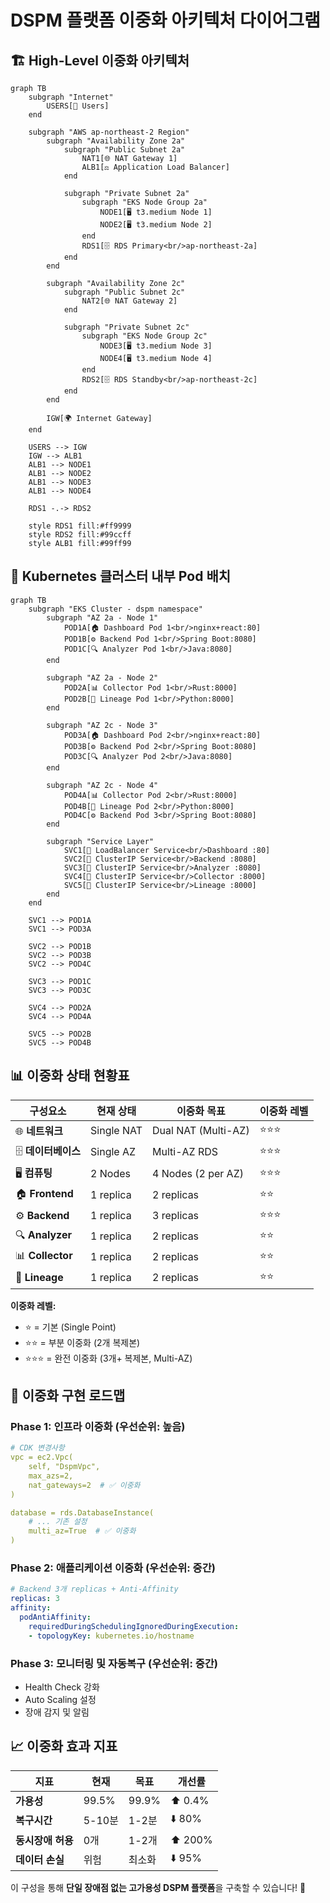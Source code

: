 # DSPM 플랫폼 이중화 아키텍처 다이어그램

## 🏗️ High-Level 이중화 아키텍처

```mermaid
graph TB
    subgraph "Internet"
        USERS[👥 Users]
    end
    
    subgraph "AWS ap-northeast-2 Region"
        subgraph "Availability Zone 2a"
            subgraph "Public Subnet 2a"
                NAT1[🌐 NAT Gateway 1]
                ALB1[⚖️ Application Load Balancer]
            end
            
            subgraph "Private Subnet 2a"
                subgraph "EKS Node Group 2a"
                    NODE1[🖥️ t3.medium Node 1]
                    NODE2[🖥️ t3.medium Node 2]
                end
                RDS1[🗄️ RDS Primary<br/>ap-northeast-2a]
            end
        end
        
        subgraph "Availability Zone 2c"
            subgraph "Public Subnet 2c"
                NAT2[🌐 NAT Gateway 2]
            end
            
            subgraph "Private Subnet 2c"
                subgraph "EKS Node Group 2c"
                    NODE3[🖥️ t3.medium Node 3]
                    NODE4[🖥️ t3.medium Node 4]
                end
                RDS2[🗄️ RDS Standby<br/>ap-northeast-2c]
            end
        end
        
        IGW[🌍 Internet Gateway]
    end
    
    USERS --> IGW
    IGW --> ALB1
    ALB1 --> NODE1
    ALB1 --> NODE2
    ALB1 --> NODE3
    ALB1 --> NODE4
    
    RDS1 -.-> RDS2
    
    style RDS1 fill:#ff9999
    style RDS2 fill:#99ccff
    style ALB1 fill:#99ff99
```

## 🔄 Kubernetes 클러스터 내부 Pod 배치

```mermaid
graph TB
    subgraph "EKS Cluster - dspm namespace"
        subgraph "AZ 2a - Node 1"
            POD1A[🏠 Dashboard Pod 1<br/>nginx+react:80]
            POD1B[⚙️ Backend Pod 1<br/>Spring Boot:8080]
            POD1C[🔍 Analyzer Pod 1<br/>Java:8080]
        end
        
        subgraph "AZ 2a - Node 2"
            POD2A[📊 Collector Pod 1<br/>Rust:8000]
            POD2B[🔗 Lineage Pod 1<br/>Python:8000]
        end
        
        subgraph "AZ 2c - Node 3"
            POD3A[🏠 Dashboard Pod 2<br/>nginx+react:80]
            POD3B[⚙️ Backend Pod 2<br/>Spring Boot:8080]
            POD3C[🔍 Analyzer Pod 2<br/>Java:8080]
        end
        
        subgraph "AZ 2c - Node 4"
            POD4A[📊 Collector Pod 2<br/>Rust:8000]
            POD4B[🔗 Lineage Pod 2<br/>Python:8000]
            POD4C[⚙️ Backend Pod 3<br/>Spring Boot:8080]
        end
        
        subgraph "Service Layer"
            SVC1[🔌 LoadBalancer Service<br/>Dashboard :80]
            SVC2[🔌 ClusterIP Service<br/>Backend :8080]
            SVC3[🔌 ClusterIP Service<br/>Analyzer :8080]
            SVC4[🔌 ClusterIP Service<br/>Collector :8000]
            SVC5[🔌 ClusterIP Service<br/>Lineage :8000]
        end
    end
    
    SVC1 --> POD1A
    SVC1 --> POD3A
    
    SVC2 --> POD1B
    SVC2 --> POD3B
    SVC2 --> POD4C
    
    SVC3 --> POD1C
    SVC3 --> POD3C
    
    SVC4 --> POD2A
    SVC4 --> POD4A
    
    SVC5 --> POD2B
    SVC5 --> POD4B
```

## 📊 이중화 상태 현황표

| 구성요소 | 현재 상태 | 이중화 목표 | 이중화 레벨 |
|---------|----------|------------|------------|
| 🌐 **네트워크** | Single NAT | Dual NAT (Multi-AZ) | ⭐⭐⭐ |
| 🗄️ **데이터베이스** | Single AZ | Multi-AZ RDS | ⭐⭐⭐ |
| 🖥️ **컴퓨팅** | 2 Nodes | 4 Nodes (2 per AZ) | ⭐⭐⭐ |
| 🏠 **Frontend** | 1 replica | 2 replicas | ⭐⭐ |
| ⚙️ **Backend** | 1 replica | 3 replicas | ⭐⭐⭐ |
| 🔍 **Analyzer** | 1 replica | 2 replicas | ⭐⭐ |
| 📊 **Collector** | 1 replica | 2 replicas | ⭐⭐ |
| 🔗 **Lineage** | 1 replica | 2 replicas | ⭐⭐ |

**이중화 레벨:**
- ⭐ = 기본 (Single Point)
- ⭐⭐ = 부분 이중화 (2개 복제본)
- ⭐⭐⭐ = 완전 이중화 (3개+ 복제본, Multi-AZ)

## 🚀 이중화 구현 로드맵

### Phase 1: 인프라 이중화 (우선순위: 높음)
```yaml
# CDK 변경사항
vpc = ec2.Vpc(
    self, "DspmVpc",
    max_azs=2,
    nat_gateways=2  # ✅ 이중화
)

database = rds.DatabaseInstance(
    # ... 기존 설정
    multi_az=True  # ✅ 이중화
)
```

### Phase 2: 애플리케이션 이중화 (우선순위: 중간)
```yaml
# Backend 3개 replicas + Anti-Affinity
replicas: 3
affinity:
  podAntiAffinity:
    requiredDuringSchedulingIgnoredDuringExecution:
    - topologyKey: kubernetes.io/hostname
```

### Phase 3: 모니터링 및 자동복구 (우선순위: 중간)
- Health Check 강화
- Auto Scaling 설정
- 장애 감지 및 알림

## 📈 이중화 효과 지표

| 지표 | 현재 | 목표 | 개선률 |
|-----|------|------|--------|
| **가용성** | 99.5% | 99.9% | ⬆️ 0.4% |
| **복구시간** | 5-10분 | 1-2분 | ⬇️ 80% |
| **동시장애 허용** | 0개 | 1-2개 | ⬆️ 200% |
| **데이터 손실** | 위험 | 최소화 | ⬇️ 95% |

이 구성을 통해 **단일 장애점 없는 고가용성 DSPM 플랫폼**을 구축할 수 있습니다! 🎯